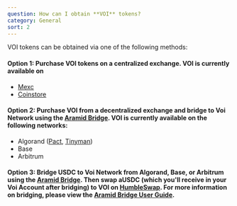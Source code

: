 ```yaml
---
question: How can I obtain **VOI** tokens?
category: General
sort: 2
---
```

VOI tokens can be obtained via one of the following methods:

#### Option 1: Purchase VOI tokens on a centralized exchange. VOI is currently available on
- [Mexc](https://www.mexc.com/exchange/VOI_USDT)
- [Coinstore](https://www.coinstore.com/spot/VOIUSDT) 

#### Option 2: Purchase VOI from a decentralized exchange and bridge to Voi Network using the [Aramid Bridge](https://biatec.notion.site/Aramid-Bridge-User-Guide-10cb2ccb197f809cb3c3de8c93cd67f8). VOI is currently available on the following networks:
 - Algorand ([Pact](https://app.pact.fi/swap?pair=USDC:31566704/ARAMID+VOI:2320775407), [Tinyman](https://app.tinyman.org/swap?asset_in=31566704&asset_out=2320775407))
 - Base
 - Arbitrum 

#### Option 3: Bridge USDC to Voi Network from Algorand, Base, or Arbitrum using the [Aramid Bridge](https://biatec.notion.site/Aramid-Bridge-User-Guide-10cb2ccb197f809cb3c3de8c93cd67f8). Then swap aUSDC (which you'll receive in your Voi Account after bridging) to VOI on [HumbleSwap](https://voi.humble.sh/#/swap?poolId=395553). For more information on bridging, please view the [Aramid Bridge User Guide](https://biatec.notion.site/Aramid-Bridge-User-Guide-10cb2ccb197f809cb3c3de8c93cd67f8).